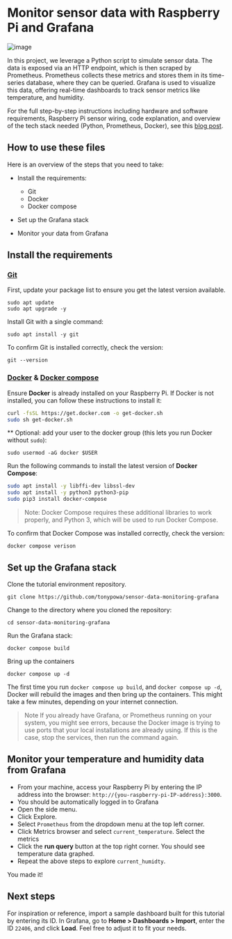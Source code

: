 # Monitor sensor data with Raspberry Pi and Grafana

![image](https://github.com/user-attachments/assets/81caee2b-63ae-47db-bdf5-9f90bc7c10e0)

In this project, we leverage a Python script to simulate sensor data. The data is exposed via an HTTP endpoint, which is then scraped by Prometheus. Prometheus collects these metrics and stores them in its time-series database, where they can be queried. Grafana is used to visualize this data, offering real-time dashboards to track sensor metrics like temperature, and humidity.

For the full step-by-step instructions including hardware and software requirements, Raspberry Pi sensor wiring, code explanation, and overview of the tech stack needed (Python, Prometheus, Docker), see this [blog post](https://grafana.com/blog/2023/10/23/monitor-temperature-and-humidity-with-grafana-and-raspberry-pi/). 

## How to use these files

Here is an overview of the steps that you need to take: 

- Install the requirements:
  - Git
  - Docker
  - Docker compose

- Set up the Grafana stack
- Monitor your data from Grafana

## Install the requirements

### [Git](https://git-scm.com/)

First, update your package list to ensure you get the latest version available.

```
sudo apt update
sudo apt upgrade -y
```

Install Git with a single command:

``` 
sudo apt install -y git
```

To confirm Git is installed correctly, check the version:

``` 
git --version
```

### [Docker](https://docs.docker.com/install/) & [Docker compose](https://docs.docker.com/compose/)

Ensure **Docker** is already installed on your Raspberry Pi. If Docker is not installed, you can follow these instructions to install it:

``` bash
curl -fsSL https://get.docker.com -o get-docker.sh
sudo sh get-docker.sh
```

** Optional: add your user to the docker group (this lets you run Docker without `sudo`):

```
sudo usermod -aG docker $USER
```

Run the following commands to install the latest version of **Docker Compose**:

``` bash
sudo apt install -y libffi-dev libssl-dev
sudo apt install -y python3 python3-pip
sudo pip3 install docker-compose
```

> Note: Docker Compose requires these additional libraries to work properly, and Python 3, which will be used to run Docker Compose.

To confirm that Docker Compose was installed correctly, check the version:

```
docker compose verison
```

## Set up the Grafana stack

Clone the tutorial environment repository.
```
git clone https://github.com/tonypowa/sensor-data-monitoring-grafana
```

Change to the directory where you cloned the repository:
```
cd sensor-data-monitoring-grafana
```

Run the Grafana stack:
```
docker compose build
```

Bring up the containers

```
docker compose up -d
```


The first time you run `docker compose up build`, and `docker compose up -d`,   Docker will rebuild the images and then bring up the containers. This might take a few minutes, depending on your internet connection.

>Note
If you already have Grafana, or Prometheus running on your system, you might see errors, because the Docker image is trying to use ports that your local installations are already using. If this is the case, stop the services, then run the command again.

## Monitor your temperature and humidity data from Grafana

- From your machine, access your Raspberry Pi by entering the IP address into the browser: `http://{you-raspberry-pi-IP-address}:3000`.
- You should be automatically logged in to Grafana
- Open the side menu.
- Click Explore.
- Select `Prometheus` from the dropdown menu at the top left corner.
- Click Metrics browser and select `current_temperature`. Select the metrics
- Click the **run query** button at the top right corner.
 You should see temperature data graphed.
- Repeat the above steps to explore `current_humidty`.

You made it! 

## Next steps

For inspiration or reference, import a sample dashboard built for this tutorial by entering its ID. In Grafana, go to **Home > Dashboards > Import**, enter the ID `22406`, and click **Load**. Feel free to adjust it to fit your needs.